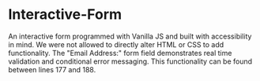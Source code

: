 # Interactive-Form
 An interactive form programmed with Vanilla JS and built with accessibility in mind.  We were not allowed to directly alter HTML or CSS to add functionality. The "Email Address:" form field demonstrates real time validation and conditional error messaging.  This functionality can be found between lines 177 and 188.
